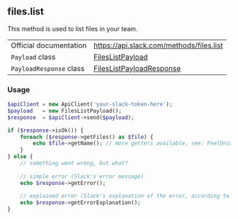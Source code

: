 ## files.list

This method is used to list files in your team.

| | |
|-------------------------|-------------------------------------------------------------------------------------------------------------------------------|
| Official documentation  | https://api.slack.com/methods/files.list                                                                                      |
| `Payload` class         | [FilesListPayload](https://github.com/cleentfaar/slack/blob/master/src/CL/Slack/Payload/FilesListPayload.php)                 |
| `PayloadResponse` class | [FilesListPayloadResponse](https://github.com/cleentfaar/slack/blob/master/src/CL/Slack/Payload/FilesListPayloadResponse.php) |


### Usage

```php
$apiClient = new ApiClient('your-slack-token-here');
$payload   = new FilesListPayload();
$response  = $apiClient->send($payload);

if ($response->isOk()) {
    foreach ($response->getFiles() as $file) {
        echo $file->getName(); // more getters available, see: FeelUnique\Slack\Model\File
    }
} else {
    // something went wrong, but what?
    
    // simple error (Slack's error message)
    echo $response->getError();
    
    // explained error (Slack's explanation of the error, according to the documentation)
    echo $response->getErrorExplanation();
}
```
